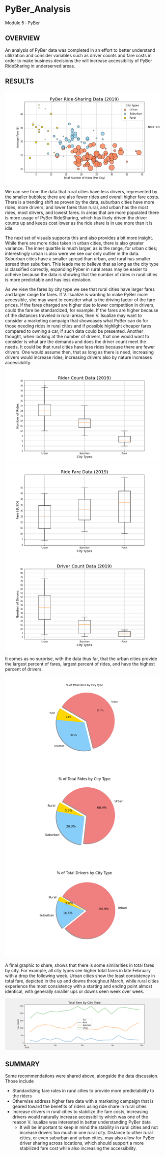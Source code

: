 # PyBer_Analysis
Module 5 : PyBer


## OVERVIEW
An analysis of PyBer data was completed in an effort to better understand utilization and consider variables such as driver counts and fare costs in order to make business decisions the will increase accessibility of PyBer RideSharing in underserved areas. 

## RESULTS

![fig1](https://github.com/RachelRautenberg/PyBer_Analysis/blob/main/analysis/Fig1.png)

We can see from the data that rural cities have less drivers, represented by the smaller bubbles; there are also fewer rides and overall higher fare costs. There is a trending shift as proven by the data, suburban cities have more rides, more drivers, and lower fares than rural, and urban has the most rides, most drivers, and lowest fares.  In areas that are more populated there is more usage of PyBer RideSharing, which has likely driven the driver counts up and keeps cost lower as the ride share is in use more than it is idle. 

The next set of visuals supports this and also provides a bit more insight.  While there are more rides taken in urban cities, there is also greater variance.  The inner quartile is much larger, as is the range, for urban cities; interestingly urban is also were we see our only outlier in the data.  Suburban cities have a smaller spread than urban, and rural has smaller spread than suburban.  This leads me to believe that as long as the city type is classified correctly, expanding Pyber in rural areas may be easier to acheive because the data is showing that the number of rides in rural cities is more predictable and has less deviation.

As we view the fares by city type we see that rural cities have larger fares and larger range for fares.  If V. Isualize is wanting to make PyBer more accessible, she may want to consider what is the driving factor of the fare prices.  If the fares charged are higher due to lower competition in drivers, could the fare be standardized, for example.  If the fares are higher because of the distances traveled in rural areas, then V. Isualize may want to consider a marketing campaign that showcases what PyBer can do for those needing rides in rural cities and if possible highlight cheaper fares compared to owning a car, if such data could be presented. Another thought, when looking at the number of drivers, that one would want to consider is what are the demands and does the driver count meet the needs.  It could be that rural cities have less rides because there are fewer drivers. One would assume then, that as long as there is need, increasing drivers would increase rides; increasing drivers also by nature increases accessibility. 

![fig2](https://github.com/RachelRautenberg/PyBer_Analysis/blob/main/analysis/Fig2.png) ![fig3](https://github.com/RachelRautenberg/PyBer_Analysis/blob/main/analysis/Fig3.png) ![fig4](https://github.com/RachelRautenberg/PyBer_Analysis/blob/main/analysis/Fig4.png)

It comes as no surprise, with the data thus far, that the urban cities provide the largest percent of fares, largest percent of rides, and have the highest percent of drivers. 

![fig5](https://github.com/RachelRautenberg/PyBer_Analysis/blob/main/analysis/Fig5.png) ![fig6](https://github.com/RachelRautenberg/PyBer_Analysis/blob/main/analysis/Fig6.png) ![fig7](https://github.com/RachelRautenberg/PyBer_Analysis/blob/main/analysis/Fig7.png)

A final graphic to share, shows that there is some similarities in total fares by city. For example, all city types see higher total fares in late February with a drop the following week.  Urban cities show the least consistency in total fare, depicted in the up and downs throughout March, while rural cities experience the most consistency with a starting and ending point almost identical, with generally smaller ups or downs seen week over week. 

![summary](https://github.com/RachelRautenberg/PyBer_Analysis/blob/main/analysis/Pyber_fare_summary.png)

## SUMMARY
Some recommendations were shared above, alongside the data discussion. Those include
 * Standardizing fare rates in rural cities to provide more predictability to the riders
 * Otherwise address higher fare data with a marketing campaign that is geared toward the benefits of riders using ride share in rural cities
 * Increase drivers in rural cities to stabilize the fare costs, increasing drivers would naturally increase accessibility which was one of the reason V. Isualize was interested in better understanding PyBer data
      - It will be important to keep in mind the stability in rural cities and not increase drivers too much in one rural city.  Distance to other rural cities, or even suburban and urban cities, may also allow for PyBer driver sharing across locations, which should support a more stabilized fare cost while also increasing the accessibility. 
